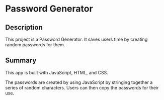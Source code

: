 # Password Generator

## Description

This project is a Password Generator. It saves users time by creating random passwords for them.

## Summary

This app is built with JavaScript, HTML, and CSS.

The passwords are created by using JavaScript by stringing together a series of random characters. Users can then copy the passwords for their use.
